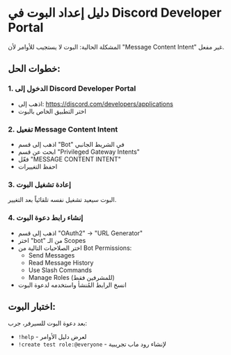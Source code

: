# دليل إعداد البوت في Discord Developer Portal

المشكلة الحالية: البوت لا يستجيب للأوامر لأن "Message Content Intent" غير مفعل.

## خطوات الحل:

### 1. الدخول إلى Discord Developer Portal
- اذهب إلى: https://discord.com/developers/applications
- اختر التطبيق الخاص بالبوت

### 2. تفعيل Message Content Intent
- اذهب إلى قسم "Bot" في الشريط الجانبي
- ابحث عن قسم "Privileged Gateway Intents"
- فعّل "MESSAGE CONTENT INTENT"
- احفظ التغييرات

### 3. إعادة تشغيل البوت
البوت سيعيد تشغيل نفسه تلقائياً بعد التغيير.

### 4. إنشاء رابط دعوة البوت
- اذهب إلى قسم "OAuth2" → "URL Generator"
- اختر "bot" من الـ Scopes
- اختر الصلاحيات التالية من Bot Permissions:
  - Send Messages
  - Read Message History
  - Use Slash Commands
  - Manage Roles (للمشرفين فقط)
- انسخ الرابط المُنشأ واستخدمه لدعوة البوت

## اختبار البوت:
بعد دعوة البوت للسيرفر، جرب:
- `!help` - لعرض دليل الأوامر
- `!create test role:@everyone` - لإنشاء رود ماب تجريبية